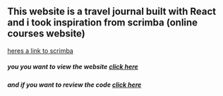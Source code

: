 <h2>This website is a travel journal built with React and i took inspiration from scrimba (online courses website)</h2>
<a href="scrimba.com">heres a link to scrimba</a>
<h5>you you want to view the website <a href="https://gregarious-praline-ef5968.netlify.app">click here</a></h5>
<h5>and if you want to review the code <a href="https://scrimba.com/scrim/cod1b4d3e8816d2bb27d901b1">click here</a></h5>
